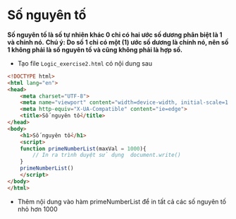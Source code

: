 # Số nguyên tố
**Số nguyên tố là số tự nhiên khác 0 chỉ có hai ước số dương phân biệt là 1 và chính nó.**
**Chú ý: Do số 1 chỉ có một (1) ước số dương là chính nó, nên số 1 không phải là số nguyên tố và cũng không phải là hợp số.**
- Tạo file ```Logic_exercise2.html``` có nội dung sau
```html
<!DOCTYPE html>
<html lang="en">
<head>
    <meta charset="UTF-8">
    <meta name="viewport" content="width=device-width, initial-scale=1.0">
    <meta http-equiv="X-UA-Compatible" content="ie=edge">
    <title>Số nguyên tố</title>
</head>
<body>
    <h1>Số nguyên tố</h1>
    <script>
    function primeNumberList(maxVal = 1000){
        // In ra trình duyệt sử dụng  document.write()
    }
    primeNumberList()
    </script>
</body>
</html>
```
- Thêm nội dung vào hàm primeNumberList để in tất cả các số nguyên tố nhỏ hơn 1000

